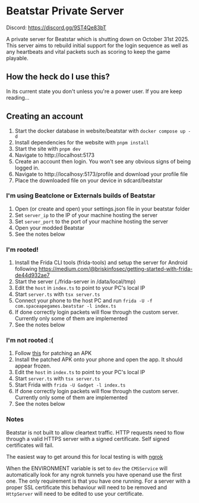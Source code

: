 # Beatstar Private Server

Discord: https://discord.gg/9ST4Qe83bT

A private server for Beatstar which is shutting down on October 31st 2025. This server aims to rebuild initial support for the login sequence as well as any heartbeats and vital packets such as scoring to keep the game playable.

## How the heck do I use this?

In its current state you don't unless you're a power user. If you are keep reading...

## Creating an account

1. Start the docker database in website/beatstar with `docker compose up -d`
2. Install dependencies for the website with `pnpm install`
3. Start the site with `pnpm dev`
4. Navigate to http://localhost:5173
5. Create an account then login. You won't see any obvious signs of being logged in.
6. Navigate to http://localhosy:5173/profile and download your profile file
7. Place the downloaded file on your device in sdcard/beatstar

### I'm using Beatclone or Externals builds of Beatstar

1. Open (or create and open) your settings.json file in your beatstar folder
2. Set `server_ip` to the IP of your machine hosting the server
3. Set `server_port` to the port of your machine hosting the server
4. Open your modded Beatstar
5. See the notes below

### I'm rooted!

1. Install the Frida CLI tools (frida-tools) and setup the server for Android following https://medium.com/@briskinfosec/getting-started-with-frida-de44d932ae7
2. Start the server (./frida-server in /data/local/tmp)
3. Edit the `host` in `index.ts` to point to your PC's local IP
4. Start `server.ts` with `tsx server.ts`
5. Connect your phone to the host PC and run `frida -U -f com.spaceapegames.beatstar -l index.ts`
6. If done correctly login packets will flow through the custom server. Currently only some of them are implemented
7. See the notes below

### I'm not rooted :(

1. Follow [this](https://github.com/ExternalAddress4401/Beatstar-Script-Android?tab=readme-ov-file#apk-patching) for patching an APK
2. Install the patched APK onto your phone and open the app. It should appear frozen.
3. Edit the `host` in `index.ts` to point to your PC's local IP
4. Start `server.ts` with `tsx server.ts`
5. Start Frida with `frida -U Gadget -l index.ts`
6. If done correctly login packets will flow through the custom server. Currently only some of them are implemented
7. See the notes below

### Notes

Beatstar is not built to allow cleartext traffic. HTTP requests need to flow through a valid HTTPS server with a signed certificate. Self signed certificates will fail.

The easiest way to get around this for local testing is with [ngrok](https://ngrok.com/)

When the ENVIRONMENT variable is set to `dev` the `CMSService` will automatically look for any ngrok tunnels you have openand use the first one. The only requirement is that you have one running. For a server with a proper SSL certificate this behaviour will need to be removed and `HttpServer` will need to be edited to use your certificate.
